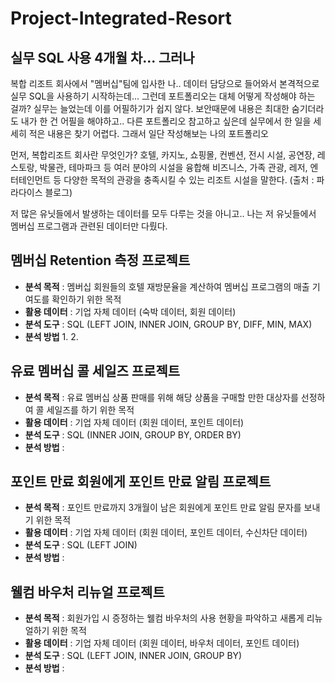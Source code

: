# Project-Integrated-Resort

## 실무 SQL 사용 4개월 차... 그러나 ##

복합 리조트 회사에서 "멤버십"팀에 입사한 나..
데이터 담당으로 들어와서 본격적으로 실무 SQL을 사용하기 시작하는데...
그런데 포트폴리오는 대체 어떻게 작성해야 하는 걸까?
실무는 늘었는데 이를 어필하기가 쉽지 않다. 
보안때문에 내용은 최대한 숨기더라도 내가 한 건 어필을 해야하고..
다른 포트폴리오 참고하고 싶은데 실무에서 한 일을 세세히 적은 내용은 찾기 어렵다. 
그래서 일단 작성해보는 나의 포트폴리오

먼저, 복합리조트 회사란 무엇인가?
호텔, 카지노, 쇼핑몰, 컨벤션, 전시 시설, 공연장, 레스토랑, 박물관, 테마파크 등 여러 분야의 시설을 융합해 
비즈니스, 가족 관광, 레저, 엔터테인먼트 등 다양한 목적의 관광을 충족시킬 수 있는 리조트 시설을 말한다. (출처 : 파라다이스 블로그)

저 많은 유닛들에서 발생하는 데이터를 모두 다루는 것을 아니고..
나는 저 유닛들에서 멤버십 프로그램과 관련된 데이터만 다뤘다. 

## 멤버십 Retention 측정 프로젝트 ##
- **분석 목적** : 멤버십 회원들의 호텔 재방문율을 계산하여 멤버십 프로그램의 매출 기여도를 확인하기 위한 목적
- **활용 데이터** : 기업 자체 데이터 (숙박 데이터, 회원 데이터)
- **분석 도구** : SQL (LEFT JOIN, INNER JOIN, GROUP BY, DIFF, MIN, MAX) 
- **분석 방법**
  1.
  2. 

## 유료 멤버십 콜 세일즈 프로젝트 ##
- **분석 목적** : 유료 멤버십 상품 판매를 위해 해당 상품을 구매할 만한 대상자를 선정하여 콜 세일즈를 하기 위한 목적
- **활용 데이터** : 기업 자체 데이터 (회원 데이터, 포인트 데이터)
- **분석 도구** : SQL (INNER JOIN, GROUP BY, ORDER BY)
- **분석 방법** : 

## 포인트 만료 회원에게 포인트 만료 알림 프로젝트 ##
- **분석 목적** : 포인트 만료까지 3개월이 남은 회원에게 포인트 만료 알림 문자를 보내기 위한 목적
- **활용 데이터** : 기업 자체 데이터 (회원 데이터, 포인트 데이터, 수신차단 데이터)
- **분석 도구** : SQL (LEFT JOIN)
- **분석 방법** : 

## 웰컴 바우처 리뉴얼 프로젝트 ##
- **분석 목적** : 회원가입 시 증정하는 웰컴 바우처의 사용 현황을 파악하고 새롭게 리뉴얼하기 위한 목적
- **활용 데이터** : 기업 자체 데이터 (회원 데이터, 바우처 데이터, 포인트 데이터)
- **분석 도구** : SQL (LEFT JOIN, INNER JOIN, GROUP BY)
- **분석 방법** : 
